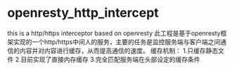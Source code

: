 # openresty_http_intercept
this is a http/https interceptor based on openresty
此工程是基于openresty框架实现的一个http/https中间人的服务，主要的任务是监控服务端与客户端之间通信的内容并对内容进行缓存，从而提高通信的速度。
缓存机制：
    1.只缓存静态文件
    2.目前实现了直接内存缓存
    3.完全匹配服务端在头部设定的缓存条件
